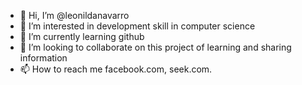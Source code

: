 - 👋 Hi, I’m @leonildanavarro
- 👀 I’m interested in development skill in computer science
- 🌱 I’m currently learning github
- 💞️ I’m looking to collaborate on this project of learning and sharing information
- 📫 How to reach me facebook.com, seek.com.

<!---
leonildanavarro/leonildanavarro is a ✨ special ✨ repository because its `README.md` (this file) appears on your GitHub profile.
You can click the Preview link to take a look at your changes.
--->
